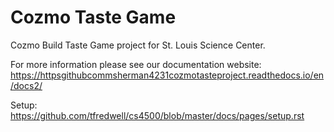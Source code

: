 # Cozmo Taste Game

Cozmo Build Taste Game project for St. Louis Science Center.

For more information please see our documentation website: https://httpsgithubcommsherman4231cozmotasteproject.readthedocs.io/en/docs2/

Setup: https://github.com/tfredwell/cs4500/blob/master/docs/pages/setup.rst







